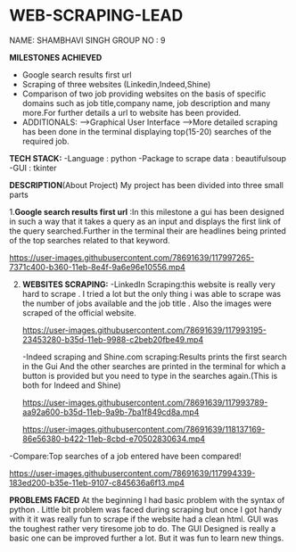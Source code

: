 # WEB-SCRAPING-LEAD
NAME: SHAMBHAVI SINGH
  GROUP NO : 9

**MILESTONES ACHIEVED**
 - Google search results first url
 - Scraping of three websites (Linkedin,Indeed,Shine) 
 - Comparison of two job providing websites on the basis of specific domains such as job title,company name, job description and many more.For    further details a url to website has been provided.
 - ADDITIONALS:
    -->Graphical User Interface
    -->More detailed scraping has been done in the terminal displaying top(15-20) searches of the required job.

**TECH STACK:**
   -Language : python
   -Package to scrape data : beautifulsoup
   -GUI : tkinter
 
 **DESCRIPTION**(About Project)
 My project has been divided into three small parts
 
 1.**Google search results first url** :In this milestone a gui has been designed in such a way that it takes a query as an input and displays the   first link of the query searched.Further in the terminal their are headlines being printed of the top searches related to that keyword.

  https://user-images.githubusercontent.com/78691639/117997265-7371c400-b360-11eb-8e4f-9a6e96e10556.mp4


    
2. **WEBSITES SCRAPING:** 
    -LinkedIn Scraping:this website is really very hard to scrape . I tried a lot but the only thing i was able to scrape was the number of jobs available and the job title . Also the images were scraped of the official website.
    
    https://user-images.githubusercontent.com/78691639/117993195-23453280-b35d-11eb-9988-c2beb20fbe49.mp4

   -Indeed scraping and Shine.com scraping:Results prints the first search in the Gui And the other searches are printed in the terminal for which a button is provided but you need to type in the searches again.(This is both for Indeed and Shine)

   https://user-images.githubusercontent.com/78691639/117993789-aa92a600-b35d-11eb-9a9b-7ba1f849cd8a.mp4
   
   https://user-images.githubusercontent.com/78691639/118137169-86e56380-b422-11eb-8cbd-e70502830634.mp4


 
 -Compare:Top searches of a job entered have been compared!
   
   https://user-images.githubusercontent.com/78691639/117994339-183ed200-b35e-11eb-9107-c845636a6f13.mp4
   
  **PROBLEMS FACED**
  At the beginning I had basic problem with the syntax of python . Little bit problem was faced during scraping but once I got handy with it it was  really fun to scrape if the website had a clean html. GUI was the toughest rather very tiresome job to do. The GUI Designed is really a basic one can be improved further a lot. But it was fun to learn new things.







